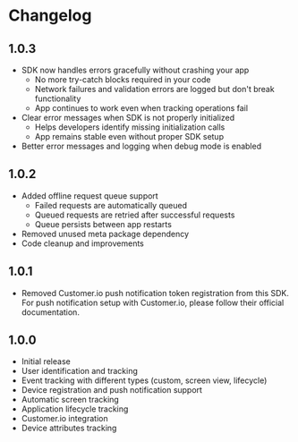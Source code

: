 # Changelog

## 1.0.3

* SDK now handles errors gracefully without crashing your app
  * No more try-catch blocks required in your code
  * Network failures and validation errors are logged but don't break functionality
  * App continues to work even when tracking operations fail
* Clear error messages when SDK is not properly initialized
  * Helps developers identify missing initialization calls
  * App remains stable even without proper SDK setup
* Better error messages and logging when debug mode is enabled

## 1.0.2

* Added offline request queue support
  * Failed requests are automatically queued
  * Queued requests are retried after successful requests
  * Queue persists between app restarts
* Removed unused meta package dependency
* Code cleanup and improvements

## 1.0.1

* Removed Customer.io push notification token registration from this SDK. For push notification setup with Customer.io, please follow their official documentation.

## 1.0.0

* Initial release
* User identification and tracking
* Event tracking with different types (custom, screen view, lifecycle)
* Device registration and push notification support
* Automatic screen tracking
* Application lifecycle tracking
* Customer.io integration
* Device attributes tracking

